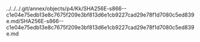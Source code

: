 ../../../.git/annex/objects/p4/Kk/SHA256E-s866--c1e04e75edb13e8c7675f209e3bf813d6e1cb9227cad29e78f1d7080c5ed839e.md/SHA256E-s866--c1e04e75edb13e8c7675f209e3bf813d6e1cb9227cad29e78f1d7080c5ed839e.md